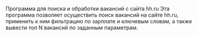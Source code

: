Программа для поиска и обработки вакансий с сайта hh.ru
Эта программа позволяет осуществить поиск вакансий на сайте hh.ru, применить к ним фильтрацию по зарплате и ключевым словам, а также вывести топ N вакансий по заданным параметрам.
